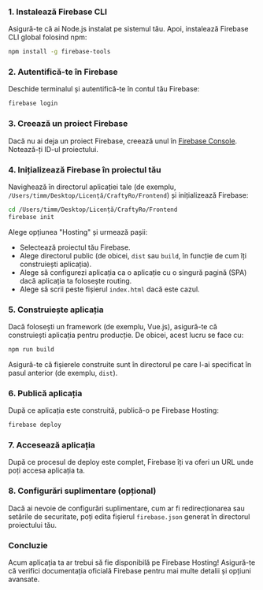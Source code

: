 ### 1. Instalează Firebase CLI

Asigură-te că ai Node.js instalat pe sistemul tău. Apoi, instalează Firebase CLI global folosind npm:

```bash
npm install -g firebase-tools
```

### 2. Autentifică-te în Firebase

Deschide terminalul și autentifică-te în contul tău Firebase:

```bash
firebase login
```

### 3. Creează un proiect Firebase

Dacă nu ai deja un proiect Firebase, creează unul în [Firebase Console](https://console.firebase.google.com/). Notează-ți ID-ul proiectului.

### 4. Inițializează Firebase în proiectul tău

Navighează în directorul aplicației tale (de exemplu, `/Users/timm/Desktop/Licență/CraftyRo/Frontend`) și inițializează Firebase:

```bash
cd /Users/timm/Desktop/Licență/CraftyRo/Frontend
firebase init
```

Alege opțiunea "Hosting" și urmează pașii:

- Selectează proiectul tău Firebase.
- Alege directorul public (de obicei, `dist` sau `build`, în funcție de cum îți construiești aplicația).
- Alege să configurezi aplicația ca o aplicație cu o singură pagină (SPA) dacă aplicația ta folosește routing.
- Alege să scrii peste fișierul `index.html` dacă este cazul.

### 5. Construiește aplicația

Dacă folosești un framework (de exemplu, Vue.js), asigură-te că construiești aplicația pentru producție. De obicei, acest lucru se face cu:

```bash
npm run build
```

Asigură-te că fișierele construite sunt în directorul pe care l-ai specificat în pasul anterior (de exemplu, `dist`).

### 6. Publică aplicația

După ce aplicația este construită, publică-o pe Firebase Hosting:

```bash
firebase deploy
```

### 7. Accesează aplicația

După ce procesul de deploy este complet, Firebase îți va oferi un URL unde poți accesa aplicația ta.

### 8. Configurări suplimentare (opțional)

Dacă ai nevoie de configurări suplimentare, cum ar fi redirecționarea sau setările de securitate, poți edita fișierul `firebase.json` generat în directorul proiectului tău.

### Concluzie

Acum aplicația ta ar trebui să fie disponibilă pe Firebase Hosting! Asigură-te că verifici documentația oficială Firebase pentru mai multe detalii și opțiuni avansate.